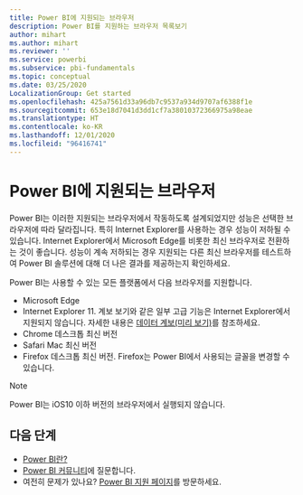 ```yaml
---
title: Power BI에 지원되는 브라우저
description: Power BI를 지원하는 브라우저 목록보기
author: mihart
ms.author: mihart
ms.reviewer: ''
ms.service: powerbi
ms.subservice: pbi-fundamentals
ms.topic: conceptual
ms.date: 03/25/2020
LocalizationGroup: Get started
ms.openlocfilehash: 425a7561d33a96db7c9537a934d9707af6388f1e
ms.sourcegitcommit: 653e18d7041d3dd1cf7a38010372366975a98eae
ms.translationtype: HT
ms.contentlocale: ko-KR
ms.lasthandoff: 12/01/2020
ms.locfileid: "96416741"
---
```

# <a name="supported-browsers-for-power-bi"></a>Power BI에 지원되는 브라우저

Power BI는 이러한 지원되는 브라우저에서 작동하도록 설계되었지만 성능은 선택한 브라우저에 따라 달라집니다. 특히 Internet Explorer를 사용하는 경우 성능이 저하될 수 있습니다. Internet Explorer에서 Microsoft Edge를 비롯한 최신 브라우저로 전환하는 것이 좋습니다. 성능이 계속 저하되는 경우 지원되는 다른 최신 브라우저를 테스트하여 Power BI 솔루션에 대해 더 나은 결과를 제공하는지 확인하세요.

Power BI는 사용할 수 있는 모든 플랫폼에서 다음 브라우저를 지원합니다.

- Microsoft Edge
- Internet Explorer 11. 계보 보기와 같은 일부 고급 기능은 Internet Explorer에서 지원되지 않습니다. 자세한 내용은 [데이터 계보(미리 보기)](../collaborate-share/service-data-lineage.md)를 참조하세요.
- Chrome 데스크톱 최신 버전
- Safari Mac 최신 버전
- Firefox 데스크톱 최신 버전. Firefox는 Power BI에서 사용되는 글꼴을 변경할 수 있습니다. 

> [!NOTE]
> Power BI는 iOS10 이하 버전의 브라우저에서 실행되지 않습니다.

## <a name="next-steps"></a>다음 단계
* [Power BI란?](power-bi-overview.md)
* [Power BI 커뮤니티](https://community.powerbi.com/)에 질문합니다.
* 여전히 문제가 있나요? [Power BI 지원 페이지](https://powerbi.microsoft.com/support/)를 방문하세요.
